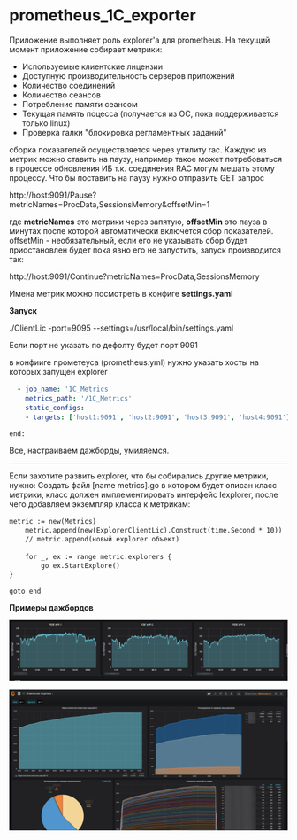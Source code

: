 # prometheus_1C_exporter

Приложение выполняет роль explorer'а для prometheus. На текущий момент приложение собирает метрики:
* Используемые клиентские лицензии
* Доступную производительность серверов приложений
* Количество соединений
* Количество сеансов
* Потребление памяти сеансом
* Текущая память поцесса (получается из ОС, пока поддерживается только linux)
* Проверка галки "блокировка регламентных заданий"

сборка показателей осуществляется через утилиту rac.
Каждую из метрик можно ставить на паузу, например такое может потребоваться в процессе обновления ИБ т.к. соединения RAC могум мешать этому процессу. Что бы поставить на паузу нужно отправить GET запрос

http://host:9091/Pause?metricNames=ProcData,SessionsMemory&offsetMin=1

где **metricNames** это метрики через запятую, **offsetMin** это пауза в минутах после которой автоматически включется сбор показателей. offsetMin - необязательный, если его не указывать сбор будет приостановлен будет пока явно его не запустить, запуск производится так:

http://host:9091/Continue?metricNames=ProcData,SessionsMemory

Имена метрик можно посмотреть в конфиге **settings.yaml**


**Запуск** 

./ClientLic -port=9095 --settings=/usr/local/bin/settings.yaml

Если порт не указать по дефолту будет порт 9091

в конфииге прометеуса (prometheus.yml) нужно указать хосты на которых запущен explorer
```yaml
  - job_name: '1С_Metrics'
    metrics_path: '/1С_Metrics' 
    static_configs:
    - targets: ['host1:9091', 'host2:9091', 'host3:9091', 'host4:9091']
```
```golang
end:
```
Все, настраиваем дажборды, умиляемся. 

------------



Если захотите развить explorer, что бы собирались другие метрики, нужно:
Создать файл [name metrics].go в котором будет описан класс метрики, класс должен имплементировать интерфейс Iexplorer, после чего добавляем экземпляр класса к метрикам:
```golang
metric := new(Metrics)
	metric.append(new(ExplorerClientLic).Construct(time.Second * 10))
	// metric.append(новый explorer объект) 
	
	for _, ex := range metric.explorers {
		go ex.StartExplore()
}
```
```golang
goto end
```

**Примеры дажбордов**

![](doc/img/browser_FCaSoFVBDe.png "Доступная производительность")

![](doc/img/browser_LnTYeIKxgG.png "Клиентские лицензии")
